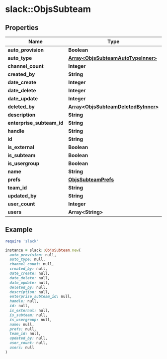 # slack::ObjsSubteam

## Properties

| Name | Type | Description | Notes |
| ---- | ---- | ----------- | ----- |
| **auto_provision** | **Boolean** |  |  |
| **auto_type** | [**Array&lt;ObjsSubteamAutoTypeInner&gt;**](ObjsSubteamAutoTypeInner.md) |  |  |
| **channel_count** | **Integer** |  | [optional] |
| **created_by** | **String** |  |  |
| **date_create** | **Integer** |  |  |
| **date_delete** | **Integer** |  |  |
| **date_update** | **Integer** |  |  |
| **deleted_by** | [**Array&lt;ObjsSubteamDeletedByInner&gt;**](ObjsSubteamDeletedByInner.md) |  |  |
| **description** | **String** |  |  |
| **enterprise_subteam_id** | **String** |  |  |
| **handle** | **String** |  |  |
| **id** | **String** |  |  |
| **is_external** | **Boolean** |  |  |
| **is_subteam** | **Boolean** |  |  |
| **is_usergroup** | **Boolean** |  |  |
| **name** | **String** |  |  |
| **prefs** | [**ObjsSubteamPrefs**](ObjsSubteamPrefs.md) |  |  |
| **team_id** | **String** |  |  |
| **updated_by** | **String** |  |  |
| **user_count** | **Integer** |  | [optional] |
| **users** | **Array&lt;String&gt;** |  | [optional] |

## Example

```ruby
require 'slack'

instance = slack::ObjsSubteam.new(
  auto_provision: null,
  auto_type: null,
  channel_count: null,
  created_by: null,
  date_create: null,
  date_delete: null,
  date_update: null,
  deleted_by: null,
  description: null,
  enterprise_subteam_id: null,
  handle: null,
  id: null,
  is_external: null,
  is_subteam: null,
  is_usergroup: null,
  name: null,
  prefs: null,
  team_id: null,
  updated_by: null,
  user_count: null,
  users: null
)
```


